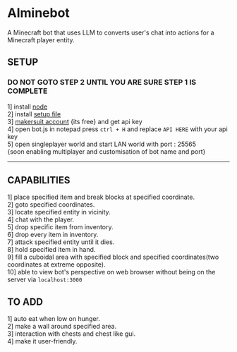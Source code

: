 # AIminebot
A Minecraft bot that uses LLM to converts user's chat into actions for a Minecraft player entity.
## SETUP

### DO NOT GOTO STEP 2 UNTIL YOU ARE SURE STEP 1 IS COMPLETE

1] install [node](https://nodejs.org/en/download)<br>
2] install [setup file](https://github.com/Seshrut/AIminebot/releases)<br>
3] [makersuit account](https://makersuite.google.com/) {its free} and get api key<br>
4] open bot.js in notepad press `ctrl + H` and replace `API HERE` with your api key<br>
5] open singleplayer world and start LAN world with port : 25565<br>
{soon enabling multiplayer and customisation of bot name and port}
<hr>

## CAPABILITIES
1] place specified item and break blocks at specified coordinate.<br>
2] goto specified coordinates.<br>
3] locate specified entity in vicinity.<br>
4] chat with the player.<br>
5] drop specific item from inventory.<br>
6] drop every item in inventory.<br>
7] attack specified entity until it dies.<br>
8] hold specified item in hand.<br>
9] fill a cuboidal area with specified block and specified coordinates(two coordinates at extreme opposite).<br>
10] able to view bot's perspective on web browser without being on the server via `localhost:3000`

## TO ADD
1] auto eat when low on hunger.<br>
2] make a wall around specified area.<br>
3] interaction with chests and chest like gui.<br>
4] make it user-friendly.<br>
